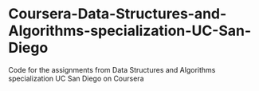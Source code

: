 # Coursera-Data-Structures-and-Algorithms-specialization-UC-San-Diego
Code for the assignments from Data Structures and Algorithms specialization UC San Diego on Coursera
